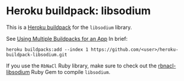 # Heroku buildpack: libsodium

This is a [Heroku buildpack](http://devcenter.heroku.com/articles/buildpacks) for the `libsodium` library.

See [Using Multiple Buildpacks for an App](https://devcenter.heroku.com/articles/using-multiple-buildpacks-for-an-app) In brief:

    heroku buildpacks:add --index 1 https://github.com/<user>/heroku-buildpack-libsodium.git

If you use the `RbNaCl` Ruby library, make sure to check out the [rbnacl-libsodium](https://github.com/cryptosphere/rbnacl-libsodium) Ruby Gem to compile `libsodium`.

